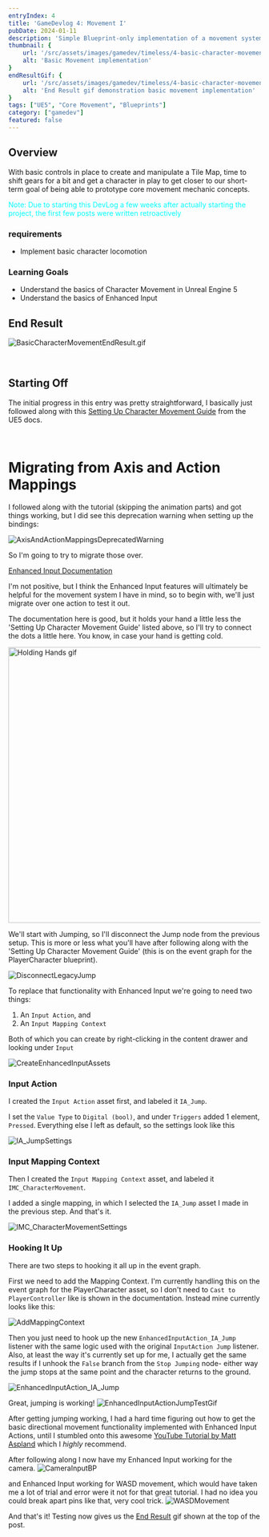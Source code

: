 ```yaml
---
entryIndex: 4
title: 'GameDevlog 4: Movement I'
pubDate: 2024-01-11
description: 'Simple Blueprint-only implementation of a movement system using the default Unreal Engine Character Movement Component'
thumbnail: {
    url: '/src/assets/images/gamedev/timeless/4-basic-character-movement-static/BasicCharacterMovement_EndResult_Thumbnail.png',
    alt: 'Basic Movement implementation'
}
endResultGif: {
    url: '/src/assets/images/gamedev/timeless/4-basic-character-movement-static/BasicCharacterMovement_EndResult.gif',
    alt: 'End Result gif demonstration basic movement implementation'
}
tags: ["UE5", "Core Movement", "Blueprints"]
category: ["gamedev"]
featured: false
---
```


## Overview 

With basic controls in place to create and manipulate a Tile Map, time to shift gears for a bit and get a character in play to get closer to our short-term goal of being able to prototype core movement mechanic concepts.

<span style="color: cyan"> Note: Due to starting this DevLog a few weeks after actually starting the project, the first few posts were written retroactively </span>


### requirements
* Implement basic character locomotion


### Learning Goals
* Understand the basics of Character Movement in Unreal Engine 5
* Understand the basics of Enhanced Input

## End Result

![BasicCharacterMovementEndResult.gif](/src/assets/images/gamedev/timeless/4-basic-character-movement-static/BasicCharacterMovement_EndResult.gif)

<br>

## Starting Off

The initial progress in this entry was pretty straightforward, I basically just followed along with this <a href="https://docs.unrealengine.com/5.0/en-US/setting-up-character-movement" target="_blank"> Setting Up Character Movement Guide</a> from the UE5 docs.

<br>

# Migrating from Axis and Action Mappings

I followed along with the tutorial (skipping the animation parts) and got things working, but I did see this deprecation warning when setting up the bindings:

![AxisAndActionMappingsDeprecatedWarning](/src/assets/images/gamedev/timeless/4-basic-character-movement-static/AxisAndActionMappingsDeprecatedWarning.png)


So I'm going to try to migrate those over.


[Enhanced Input Documentation](https://docs.unrealengine.com/5.3/en-US/enhanced-input-in-unreal-engine/)


I'm not positive, but I think the Enhanced Input features will ultimately be helpful for the movement system I have in mind, so to begin with, we'll just migrate over one action to test it out.

The documentation here is good, but it holds your hand a little less the 'Setting Up Character Movement Guide' listed above, so I'll try to connect the dots a little here. You know, in case your hand is getting cold.

<div>
    <img style="width: 550px" src="/src/assets/images/gamedev/timeless/4-basic-character-movement-static/holding-hands.gif" alt="Holding Hands gif" />
</div>

We'll start with Jumping, so I'll disconnect the Jump node from the previous setup. This is more or less what you'll have after following along with the 'Setting Up Character Movement Guide' (this is on the event graph for the PlayerCharacter blueprint).

![DisconnectLegacyJump](/src/assets/images/gamedev/timeless/4-basic-character-movement-static/DisconnectLegacyJump.png)

To replace that functionality with Enhanced Input we're going to need two things:
1. An `Input Action`, and
1. An `Input Mapping Context`

Both of which you can create by right-clicking in the content drawer and looking under `Input`

![CreateEnhancedInputAssets](/src/assets/images/gamedev/timeless/4-basic-character-movement-static/InputActionPlusMappingContext.png)

### Input Action

I created the `Input Action` asset first, and labeled it `IA_Jump`.

I set the `Value Type` to `Digital (bool)`, and under `Triggers` added 1 element, `Pressed`. Everything else I left as default, so the settings look like this 

![IA_JumpSettings](/src/assets/images/gamedev/timeless/4-basic-character-movement-static/IA_JumpSettings.png)

### Input Mapping Context

Then I created the `Input Mapping Context` asset, and labeled it `IMC_CharacterMovement`.

I added a single mapping, in which I selected the `IA_Jump` asset I made in the previous step. And that's it.

![IMC_CharacterMovementSettings](/src/assets/images/gamedev/timeless/4-basic-character-movement-static/IMC_CharacterMovementSettings.png)


### Hooking It Up

There are two steps to hooking it all up in the event graph.

First we need to add the Mapping Context. I'm currently handling this on the event graph for the PlayerCharacter asset, so I don't need to `Cast to PlayerController` like is shown in the documentation. Instead mine currently looks like this:

![AddMappingContext](/src/assets/images/gamedev/timeless/4-basic-character-movement-static/AddMappingContext.png)


Then you just need to hook up the new `EnhancedInputAction_IA_Jump` listener with the same logic used with the original `InputAction Jump` listener. Also, at least the way it's currently set up for me, I actually get the same results if I unhook the `False` branch from the `Stop Jumping` node- either way the jump stops at the same point and the character returns to the ground.

![EnhancedInputAction_IA_Jump](/src/assets/images/gamedev/timeless/4-basic-character-movement-static/EnhancedInputActionIA_Jump.png)


Great, jumping is working!
![EnhancedInputActionJumpTestGif](/src/assets/images/gamedev/timeless/4-basic-character-movement-static/EnhancedInputJumpTest.gif)


After getting jumping working, I had a hard time figuring out how to get the basic directional movement functionality implemented with Enhanced Input Actions, until I stumbled onto this awesome <a href="https://www.youtube.com/watch?v=Z9zEEY7dGaM" target="_blank"> YouTube Tutorial by Matt Aspland</a> which I _highly_ recommend.


After following along I now have my Enhanced Input working for the camera.
![CameraInputBP](/src/assets/images/gamedev/timeless/4-basic-character-movement-static/CameraInput.png)

and Enhanced Input working for WASD movement, which would have taken me a lot of trial and error were it not for that great tutorial. I had no idea you could break apart pins like that, very cool trick.
![WASDMovement](/src/assets/images/gamedev/timeless/4-basic-character-movement-static//WASD_Movement.png)

And that's it! Testing now gives us the [End Result](#end-result) gif shown at the top of the post.

<br>